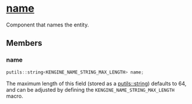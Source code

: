 # [name](name.hpp)

Component that names the entity.

## Members

### name

```cpp
putils::string<KENGINE_NAME_STRING_MAX_LENGTH> name;
```

The maximum length of this field (stored as a [putils::string](https://github.com/phisko/putils/blob/master/putils/string.md)) defaults to 64, and can be adjusted by defining the `KENGINE_NAME_STRING_MAX_LENGTH` macro.